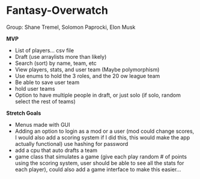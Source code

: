# Fantasy-Overwatch

Group: Shane Tremel, Solomon Paprocki, Elon Musk

**MVP**

+ List of players… csv file 
+ Draft (use arraylists more than likely)
+ Search (sort) by name, team, etc
+ View players, stats, and user team (Maybe polymorphism)
+ Use enums to hold the 3 roles, and the 20 ow league team
+ Be able to save user team
+ hold user teams
+ Option to have multiple people in draft, or just solo (if solo, random select the rest of teams) 

**Stretch Goals**

+ Menus made with GUI
+ Adding an option to login as a mod or a user (mod could change scores, I would also add a scoring system if I did this, this would make the app actually functional) use hashing for password
+ add a cpu that auto drafts a team
+ game class that simulates a game (give each play random # of points using the scoring system, user should be able to see all the stats for each player), could also add a game interface to make this easier...

